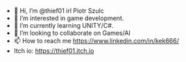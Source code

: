 - 👋 Hi, I’m @thief01 irl Piotr Szulc
- 👀 I’m interested in game development.
- 🌱 I’m currently learning UNITY/C#.
- 💞️ I’m looking to collaborate on Games/AI
- 📫 How to reach me https://www.linkedin.com/in/kek666/
- Itch io: https://thief01.itch.io

<!---
thief01/thief01 is a ✨ special ✨ repository because its `README.md` (this file) appears on your GitHub profile.
You can click the Preview link to take a look at your changes.
--->
